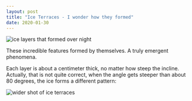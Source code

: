 ```yaml
---
layout: post
title: "Ice Terraces - I wonder how they formed"
date: 2020-01-30
---
```

![ice layers that formed over night](https://photos.smugmug.com/The-Things-I-See/Ice-Terraces/i-49vwTS6/0/7eaaa4f3/L/P3340722-L.jpg "ice terraces")

These incredible features formed by themselves. A truly emergent phenomena.

Each layer is about a centimeter thick, no matter how steep the incline. Actually, that is not quite correct, when the angle gets steeper than about 80 degrees, the ice forms a different pattern:

![wider shot of ice terraces](https://photos.smugmug.com/The-Things-I-See/Ice-Terraces/i-3MRQKc2/0/f71ba393/L/P3340705-L.jpg "wider shot of ice terraces")
